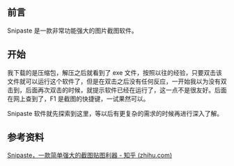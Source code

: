 ## 前言

Snipaste 是一款非常功能强大的图片截图软件。

## 开始

我下载的是压缩包，解压之后就看到了 exe 文件，按照以往的经验，只要双击该文件就可以运行这个软件了，但是在双击之后没有任何反应，一开始我以为没有双击到，后面再次双击的时候，就提示软件已经在运行了，这一点不是很友好。后面在网上查到了，F1 是截图的快捷键，一试果然可以。

Snipaste 软件就先探索到这里，等以后有更复杂的需求的时候再进行深入了解。

## 参考资料

[Snipaste，一款简单强大的截图贴图利器 - 知乎 (zhihu.com)](https://zhuanlan.zhihu.com/p/145845677)